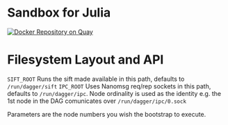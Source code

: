 # Sandbox for Julia

[![Docker Repository on Quay](https://quay.io/repository/redsift/sandbox-julia/status "Docker Repository on Quay")](https://quay.io/repository/redsift/sandbox-julia)

# Filesystem Layout and API

`SIFT_ROOT` Runs the sift made available in this path, defaults to `/run/dagger/sift`
`IPC_ROOT` Uses Nanomsg req/rep sockets in this path, defaults to `/run/dagger/ipc`. Node ordinality is used as the identity e.g. the 1st node in the DAG comunicates over `/run/dagger/ipc/0.sock`

Parameters are the node numbers you wish the bootstrap to execute.

